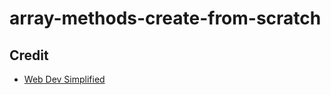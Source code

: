 # array-methods-create-from-scratch

## Credit

- [Web Dev Simplified](https://www.youtube.com/watch?v=BiblrzKMllc)
